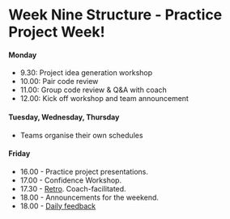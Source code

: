 # Week Nine Structure - Practice Project Week!

#### Monday

- 9.30: Project idea generation workshop
- 10.00: Pair code review
- 11.00: Group code review & Q&A with coach
- 12.00: Kick off workshop and team announcement

#### Tuesday, Wednesday, Thursday

- Teams organise their own schedules

#### Friday

* 16.00 - Practice project presentations.
* 17.00 - Confidence Workshop.
* 17.30 - [Retro](https://github.com/makersacademy/course/blob/master/pills/student_retrospective.md). Coach-facilitated.
* 18.00 - Announcements for the weekend.
* 18.00 - [Daily feedback](./learning_at_makers.md#daily-feedback)
